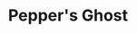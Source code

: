 ---
layout: default
category: bts
tags: []
video: "https://player.vimeo.com/video/193793354?badge=0&amp;autopause=0&amp;player_id=0&amp;app_id=72231"
title: "Pepper's Ghost"
thumbnail: "https://i.vimeocdn.com/video/605591498_295x166.jpg?r=pad"
---